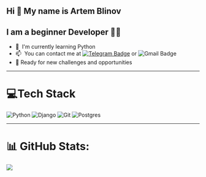 Hi 👋 My name is Artem Blinov
---

I am a beginner Developer 👨‍💻
---

* 🧠  I'm currently learning Python
* 📫  You can contact me at [![Telegram Badge](https://img.shields.io/badge/-blin_artem-blue?style=flat&logo=Telegram&logoColor=white)](https://t.me/blin_artem) or ![Gmail Badge](https://img.shields.io/badge/-blinovartem04@gmail.com-red?style=flat&logo=Gmail&logoColor=white)
* 💪 Ready for new challenges and opportunities

---
 
# 💻Tech Stack

![Python](https://img.shields.io/badge/python-3670A0?style=for-the-badge&logo=python&logoColor=ffdd54) ![Django](https://img.shields.io/badge/django-%23092E20.svg?style=for-the-badge&logo=django&logoColor=white) ![Git](https://img.shields.io/badge/git-%23F05033.svg?style=for-the-badge&logo=git&logoColor=white) ![Postgres](https://img.shields.io/badge/postgres-%23316192.svg?style=for-the-badge&logo=postgresql&logoColor=white)

---

# 📊 GitHub Stats:
![](https://github-readme-stats.vercel.app/api/top-langs/?username=blinovartem04&theme=dark&hide_border=false&include_all_commits=true&count_private=true&layout=compact)

